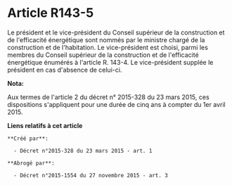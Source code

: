 # Article R143-5

Le président et le vice-président du Conseil supérieur de la construction et de l'efficacité énergétique sont nommés par le
ministre chargé de la construction et de l'habitation. Le vice-président est choisi, parmi les membres du Conseil supérieur
de la construction et de l'efficacité énergétique énumérés à l'article R. 143-4. Le vice-président supplée le président en
cas d'absence de celui-ci.

**Nota:**

Aux termes de l'article 2 du décret n° 2015-328 du 23 mars 2015, ces dispositions s'appliquent pour une durée de cinq ans à
compter du 1er avril 2015.

**Liens relatifs à cet article**

	**Créé par**:

	  - Décret n°2015-328 du 23 mars 2015 - art. 1

	**Abrogé par**:

	  - Décret n°2015-1554 du 27 novembre 2015 - art. 3
